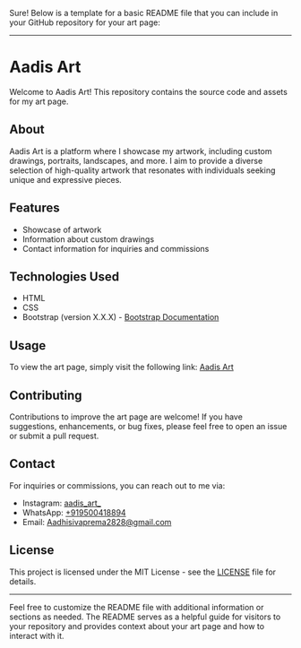 Sure! Below is a template for a basic README file that you can include in your GitHub repository for your art page:

---

# Aadis Art

Welcome to Aadis Art! This repository contains the source code and assets for my art page.

## About

Aadis Art is a platform where I showcase my artwork, including custom drawings, portraits, landscapes, and more. I aim to provide a diverse selection of high-quality artwork that resonates with individuals seeking unique and expressive pieces.

## Features

- Showcase of artwork
- Information about custom drawings
- Contact information for inquiries and commissions

## Technologies Used

- HTML
- CSS
- Bootstrap (version X.X.X) - [Bootstrap Documentation](https://getbootstrap.com/docs/5.3/getting-started/introduction/)

## Usage

To view the art page, simply visit the following link: [Aadis Art](https://yourusername.github.io/aadis-art)

## Contributing

Contributions to improve the art page are welcome! If you have suggestions, enhancements, or bug fixes, please feel free to open an issue or submit a pull request.

## Contact

For inquiries or commissions, you can reach out to me via:

- Instagram: [aadis_art_](https://www.instagram.com/aadis_art_?igsh=aGV3ZTc0bGp0YjI4)
- WhatsApp: [+919500418894](https://wa.me/+919500418894)
- Email: Aadhisivaprema2828@gmail.com

## License

This project is licensed under the MIT License - see the [LICENSE](LICENSE) file for details.

---

Feel free to customize the README file with additional information or sections as needed. The README serves as a helpful guide for visitors to your repository and provides context about your art page and how to interact with it.
